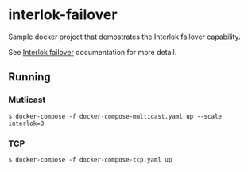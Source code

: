 # interlok-failover

Sample docker project that demostrates the Interlok failover capability.

See [Interlok failover](http://interlok.adaptris.net/interlok-docs/advanced-failover.html) documentation for more detail.

## Running

### Mutlicast

```
$ docker-compose -f docker-compose-multicast.yaml up --scale interlok=3
```

### TCP

```
$ docker-compose -f docker-compose-tcp.yaml up
```